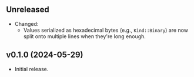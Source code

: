 ## Unreleased

* Changed:
  * Values serialized as hexadecimal bytes (e.g., `Kind::Binary`)
    are now split onto multiple lines when they're long enough.

## v0.1.0 (2024-05-29)

* Initial release.

